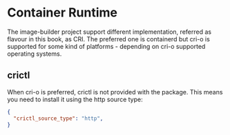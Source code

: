 # Container Runtime

The image-builder project support different implementation, referred as flavour in this book, as CRI. The preferred one is containerd but cri-o is supported for some kind of platforms - depending on cri-o supported operating systems.

## crictl

When cri-o is preferred, crictl is not provided with the package. This means you need to install it using the http source type:

```json
{
  "crictl_source_type": "http",
}
```